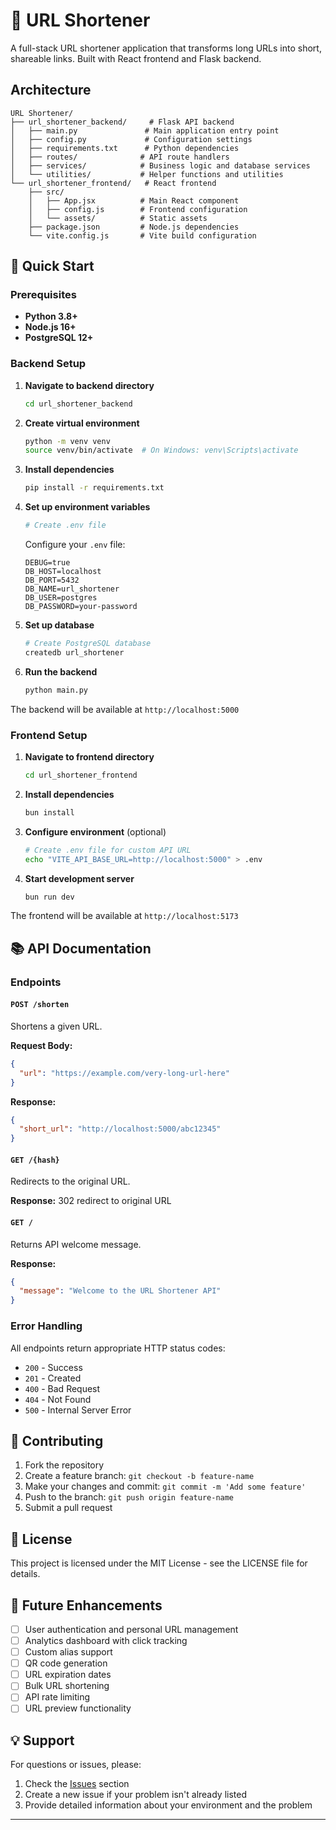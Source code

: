 # 🔗 URL Shortener

A full-stack URL shortener application that transforms long URLs into short, shareable links. Built with React frontend and Flask backend.

## Architecture

```
URL Shortener/
├── url_shortener_backend/     # Flask API backend
│   ├── main.py               # Main application entry point
│   ├── config.py             # Configuration settings
│   ├── requirements.txt      # Python dependencies
│   ├── routes/              # API route handlers
│   ├── services/            # Business logic and database services
│   └── utilities/           # Helper functions and utilities
└── url_shortener_frontend/   # React frontend
    ├── src/
    │   ├── App.jsx          # Main React component
    │   ├── config.js        # Frontend configuration
    │   └── assets/          # Static assets
    ├── package.json         # Node.js dependencies
    └── vite.config.js       # Vite build configuration
```

## 🚀 Quick Start

### Prerequisites
- **Python 3.8+**
- **Node.js 16+**
- **PostgreSQL 12+**

### Backend Setup

1. **Navigate to backend directory**
   ```bash
   cd url_shortener_backend
   ```

2. **Create virtual environment**
   ```bash
   python -m venv venv
   source venv/bin/activate  # On Windows: venv\Scripts\activate
   ```

3. **Install dependencies**
   ```bash
   pip install -r requirements.txt
   ```

4. **Set up environment variables**
   ```bash
   # Create .env file
   ```
   
   Configure your `.env` file:
   ```env
   DEBUG=true
   DB_HOST=localhost
   DB_PORT=5432
   DB_NAME=url_shortener
   DB_USER=postgres
   DB_PASSWORD=your-password
   ```

5. **Set up database**
   ```bash
   # Create PostgreSQL database
   createdb url_shortener
   ```

6. **Run the backend**
   ```bash
   python main.py
   ```

The backend will be available at `http://localhost:5000`

### Frontend Setup

1. **Navigate to frontend directory**
   ```bash
   cd url_shortener_frontend
   ```

2. **Install dependencies**
   ```bash
   bun install
   ```

3. **Configure environment** (optional)
   ```bash
   # Create .env file for custom API URL
   echo "VITE_API_BASE_URL=http://localhost:5000" > .env
   ```

4. **Start development server**
   ```bash
   bun run dev
   ```

The frontend will be available at `http://localhost:5173`

## 📚 API Documentation

### Endpoints

#### `POST /shorten`
Shortens a given URL.

**Request Body:**
```json
{
  "url": "https://example.com/very-long-url-here"
}
```

**Response:**
```json
{
  "short_url": "http://localhost:5000/abc12345"
}
```

#### `GET /{hash}`
Redirects to the original URL.

**Response:** 302 redirect to original URL

#### `GET /`
Returns API welcome message.

**Response:**
```json
{
  "message": "Welcome to the URL Shortener API"
}
```

### Error Handling

All endpoints return appropriate HTTP status codes:
- `200` - Success
- `201` - Created
- `400` - Bad Request
- `404` - Not Found
- `500` - Internal Server Error

## 🤝 Contributing

1. Fork the repository
2. Create a feature branch: `git checkout -b feature-name`
3. Make your changes and commit: `git commit -m 'Add some feature'`
4. Push to the branch: `git push origin feature-name`
5. Submit a pull request

## 📄 License

This project is licensed under the MIT License - see the LICENSE file for details.

## 🔮 Future Enhancements

- [ ] User authentication and personal URL management
- [ ] Analytics dashboard with click tracking
- [ ] Custom alias support
- [ ] QR code generation
- [ ] URL expiration dates
- [ ] Bulk URL shortening
- [ ] API rate limiting
- [ ] URL preview functionality

## 💡 Support

For questions or issues, please:
1. Check the [Issues](../../issues) section
2. Create a new issue if your problem isn't already listed
3. Provide detailed information about your environment and the problem

------